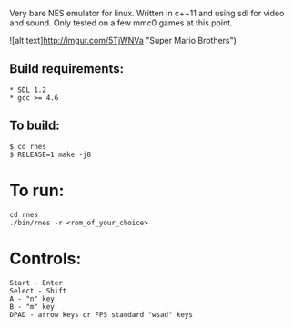 Very bare NES emulator for linux. Written in c++11 and using sdl for video and sound. Only tested on a few mmc0 games at this point.

![alt text]http://imgur.com/5TjWNVa "Super Mario Brothers")

## Build requirements:
    * SDL 1.2
    * gcc >= 4.6

## To build:
    $ cd rnes
    $ RELEASE=1 make -j8

# To run:
    cd rnes
    ./bin/rnes -r <rom_of_your_choice>

# Controls:
    Start - Enter
    Select - Shift
    A - "n" key
    B - "m" key
    DPAD - arrow keys or FPS standard "wsad" keys

